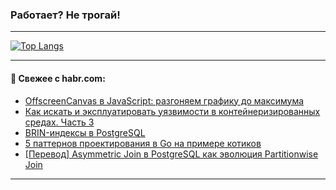 ### Работает? Не трогай!

---
<!--
#### 🛠️ Technical stack:

![Java](https://img.shields.io/badge/Java-informational?logo=Oracle&style=flat&logoColor=white&color=FF4500)
![Kotlin](https://img.shields.io/badge/Kotlin-informational?logo=Kotlin&style=flat&logoColor=white&color=774D97)
![TS](https://img.shields.io/badge/TypeScript-informational?logo=typeScript&style=flat&logoColor=black&color=017acc)
![Python](https://img.shields.io/badge/Python-informational?logo=Python&style=flat&logoColor=black&color=ffdd54) <br>
![Spring](https://img.shields.io/badge/Spring-informational?logo=Spring&style=flat&logoColor=white&color=6DB33F) 
![SpringBoot](https://img.shields.io/badge/SpringBoot-informational?logo=SpringBoot&style=flat&logoColor=white&color=6DB33F)
![Nest](https://img.shields.io/badge/NestJS-informational?logo=NestJS&style=flat&logoColor=white&color=E0234E) 
![NodeJS](https://img.shields.io/badge/NodeJS-informational?logo=node.js&style=flat&logoColor=white&color=70A760)<br>
![PostgreSQL](https://img.shields.io/badge/PostgreSQL-informational?logo=PostgreSQL&style=flat&logoColor=white&color=DAA520)
![MongoDB](https://img.shields.io/badge/MongoDB-informational?logo=MongoDB&style=flat&logoColor=white&color=870000)
![Apache](https://img.shields.io/badge/Apache-informational?logo=apache&style=flat&logoColor=white&color=f74e28)

___ 
-->

<!--- #### 🛠️ : --->

[![Top Langs](https://github-readme-stats-82jvfl3w3-advtsettinggmailcoms-projects.vercel.app/api/top-langs/?username=zloylis&langs_count=10&hide_title=true&title_color=e6edf3&size_weight=0.5&count_weight=0.5&layout=compact&hide_progress=true&hide_border=true&theme=dracula)](https://github.com/zloylis)

<!---


####  :octocat:&nbsp;&nbsp; Статистика:

![GitHub stats](https://github-readme-stats-u2qms2cxw-advtsettinggmailcoms-projects.vercel.app/api?username=zloylis&show_icons=true&hide_border=true&theme=dracula&title_color=e6edf3&include_all_commits=true&count_private=true&hide_rank=false&hide_title=true&rank_icon=github)
-->
---

#### 💬 Свежее с habr.com:

<!-- BLOG-POST-LIST:START -->
- [OffscreenCanvas в JavaScript: разгоняем графику до максимума](https://habr.com/ru/companies/otus/articles/863634/?utm_source=habrahabr&utm_medium=rss&utm_campaign=863634)
- [Как искать и эксплуатировать уязвимости в контейнеризированных средах. Часть 3](https://habr.com/ru/companies/slurm/articles/865844/?utm_source=habrahabr&utm_medium=rss&utm_campaign=865844)
- [BRIN-индексы в PostgreSQL](https://habr.com/ru/companies/otus/articles/864896/?utm_source=habrahabr&utm_medium=rss&utm_campaign=864896)
- [5 паттернов проектирования в Go на примере котиков](https://habr.com/ru/companies/otus/articles/864748/?utm_source=habrahabr&utm_medium=rss&utm_campaign=864748)
- [[Перевод] Asymmetric Join в PostgreSQL как эволюция Partitionwise Join](https://habr.com/ru/companies/postgrespro/articles/839644/?utm_source=habrahabr&utm_medium=rss&utm_campaign=839644)
<!-- BLOG-POST-LIST:END -->

---
